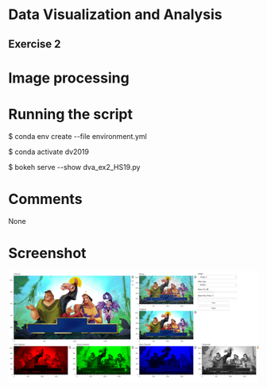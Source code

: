 # Data Visualization and Analysis

## Exercise 2

# Image processing

# Running the script

\$ conda env create --file environment.yml

\$ conda activate dv2019

\$ bokeh serve --show dva_ex2_HS19.py

# Comments

None

# Screenshot

![screenshot](./Screenshot.png)
